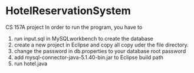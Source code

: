 # HotelReservationSystem
CS 157A project
In order to run the program, you have to
  1. run input.sql in MySQLworkbench to create the database
  2. create a new project in Eclipse and copy all copy uder the file directory.
  3. change the password in db.properties to your database root password
  4. add mysql-connector-java-5.1.40-bin.jar to Eclipse build path 
  5. run hotel.java

